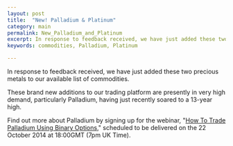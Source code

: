 ```yaml
---
layout: post
title:  "New! Palladium & Platinum"
category: main
permalink: New_Palladium_and_Platinum 
excerpt: In response to feedback received, we have just added these two precious metals to our available list of commodities. 
keywords: commodities, Palladium, Platinum

---
```


In response to feedback received, we have just added these two precious metals to our available list of commodities. 

These brand new additions to our trading platform are presently in very high demand, particularly Palladium, having just recently soared to a 13-year high.

Find out more about Palladium by signing up for the webinar, "[How To Trade Palladium Using Binary Options](http://trade.binary.com/webinar_en_goldsilverclub/?utm_medium=social&utm_source=blog&utm_content=webinar)," scheduled to be delivered on the 22 October 2014 at 18:00GMT (7pm UK Time).

